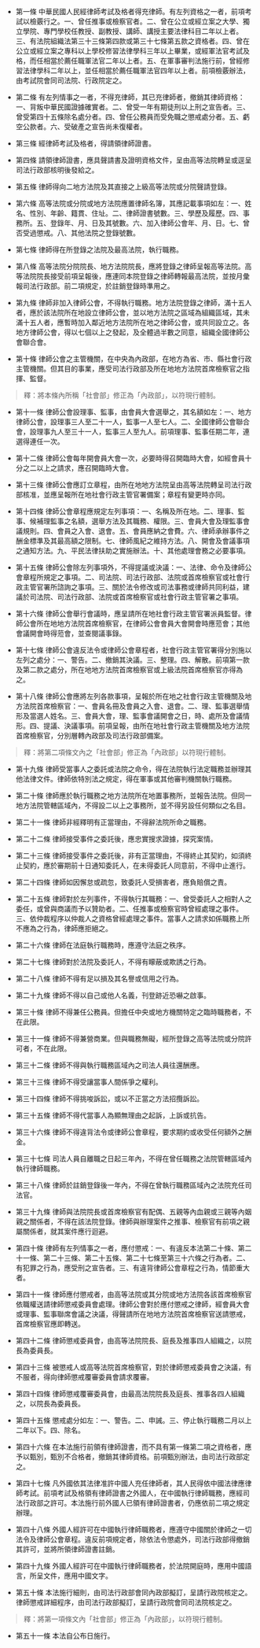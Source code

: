 * 第一條 中華民國人民經律師考試及格者得充律師。有左列資格之一者，前項考試以檢覈行之。一、曾任推事或檢察官者。二、曾在公立或經立案之大學、獨立學院、專門學校任教授、副教授、講師、講授主要法律科目二年以上者。三、有法院組織法第三十三條第四款或第三十七條第五款之資格者。四、曾在公立或經立案之專科以上學校修習法律學科三年以上畢業，或經軍法官考試及格，而任相當於薦任職軍法官二年以上者。五、在軍事審判法施行前，曾經修習法律學科二年以上，並任相當於薦任職軍法官四年以上者。前項檢覈辦法，由考試院會同司法院、行政院定之。

* 第二條 有左列情事之一者，不得充律師，其已充律師者，撤銷其律師資格：一、背叛中華民國證據確實者。二、曾受一年有期徒刑以上刑之宣告者。三、曾受第四十五條除名處分者。四、曾任公務員而受免職之懲戒處分者。五、虧空公款者。六、受破產之宣告尚未復權者。

* 第三條 經律師考試及格者，得請領律師證書。

* 第四條 請領律師證書，應具聲請書及證明資格文件，呈由高等法院轉呈或逕呈司法行政部核明後發給之。

* 第五條 律師得向二地方法院及其直接之上級高等法院或分院聲請登錄。

* 第六條 高等法院或分院或地方法院應置律師名簿，其應記載事項如左：一、姓名、性別、年齡、籍貫、住址。二、律師證書號數。三、學歷及履歷。四、事務所。五、登錄年、月、日及其號數。六、加入律師公會年、月、日。七、曾否受過懲戒。八、其他法院之登錄號數。

* 第七條 律師得在所登錄之法院及最高法院，執行職務。

* 第八條 高等法院分院院長、地方法院院長，應將登錄之律師呈報高等法院。高等法院院長接受前項呈報後，應連同本院登錄之律師轉報最高法院，並按月彙報司法行政部。前二項規定，於註銷登錄時準用之。

* 第九條 律師非加入律師公會，不得執行職務。地方法院登錄之律師，滿十五人者，應於該法院所在地設立律師公會，並以地方法院之區域為組織區域，其未滿十五人者，應暫時加入鄰近地方法院所在地之律師公會，或共同設立之。各地方律師公會，得以七個以上之發起，及全體過半數之同意，組織全國律師公會聯合會。

* 第十條 律師公會之主管機關，在中央為內政部，在地方為省、市、縣社會行政主管機關。但其目的事業，應受司法行政部及所在地地方法院首席檢察官之指揮、監督。

> 釋：將本條內所稱「社會部」修正為「內政部」，以符現行體制。

* 第十一條 律師公會設理事、監事，由會員大會選舉之，其名額如左：一、地方律師公會，設理事三人至二十一人，監事一人至七人。二、全國律師公會聯合會，設理事九人至三十一人，監事三人至九人。前項理事、監事任期二年，連選得連任一次。

* 第十二條 律師公會每年開會員大會一次，必要時得召開臨時大會，如經會員十分之二以上之請求，應召開臨時大會。

* 第十三條 律師公會應訂立章程，由所在地地方法院呈由高等法院轉呈司法行政部核准，並應呈報所在地社會行政主管官署備案；章程有變更時亦同。

* 第十四條 律師公會章程應規定左列事項：一、名稱及所在地。二、理事、監事、候補理監事之名額，選舉方法及其職務、權限。三、會員大會及理監事會議規則。四、會員之入會、退會。五、會員應納之會費。六、律師承辦事件之酬金標準及其最高額之限制。七、律師風紀之維持方法。八、開會及會議事項之通知方法。九、平民法律扶助之實施辦法。十、其他處理會務之必要事項。

* 第十五條 律師公會除左列事項外，不得提議或決議：一、法律、命令及律師公會章程所規定之事項。二、司法院、司法行政部、法院或首席檢察官或社會行政主管官署所諮詢之事項。三、關於法令修改或司法事務或律師共同利益，建議於司法院、司法行政部、法院或首席檢察官或社會行政主管官署之事項。

* 第十六條 律師公會舉行會議時，應呈請所在地社會行政主管官署派員監督。律師公會所在地地方法院首席檢察官，在律師公會會員大會開會時應蒞會；其他會議開會時得蒞會，並查閱議事錄。

* 第十七條 律師公會違反法令或律師公會章程者，社會行政主管官署得分別施以左列之處分：一、警告。二、撤銷其決議。三、整理。四、解散。前項第一款及第二款之處分，所在地地方法院首席檢察官或上級法院首席檢察官亦得為之。

* 第十八條 律師公會應將左列各款事項，呈報於所在地之社會行政主管機關及地方法院首席檢察官：一、會員名冊及會員之入會、退會。二、理、監事選舉情形及當選人姓名。三、會員大會，理、監事會議開會之日，時、處所及會議情形。四、提議、決議事項。前項呈報，由所在地社會行政主管機關及地方法院首席檢察官，分別層轉內政部及司法行政部備案。

> 釋：將第二項條文內之「社會部」修正為「內政部」以符現行體制。

* 第十九條 律師受當事人之委託或法院之命令，得在法院執行法定職務並辦理其他法律文件。律師依特別法之規定，得在軍事或其他審判機關執行職務。

* 第二十條 律師應於執行職務之地方法院所在地置事務所，並報告法院。但同一地方法院管轄區域內，不得設二以上之事務所，並不得另設任何類似之名目。

* 第二十一條 律師非經釋明有正當理由，不得辭法院所命之職務。

* 第二十二條 律師接受事件之委託後，應忠實搜求證據，探究案情。

* 第二十三條 律師接受事件之委託後，非有正當理由，不得終止其契約，如須終止契約，應於審期前十日通知委託人，在未得委託人同意前，不得中止進行。

* 第二十四條 律師如因懈怠或疏忽，致委託人受損害者，應負賠償之責。

* 第二十五條 律師對於左列事件，不得執行其職務：一、曾受委託人之相對人之委任，或曾與商議而予以贊助者。二、任推事或檢察官時曾經處理之事件。三、依仲裁程序以仲裁人之資格曾經處理之事件。當事人之請求如係職務上所不應為之行為，律師應拒絕之。

* 第二十六條 律師在法庭執行職務時，應遵守法庭之秩序。

* 第二十七條 律師對於法院及委託人，不得有矇蔽或欺誘之行為。

* 第二十八條 律師不得有足以損及其名譽或信用之行為。

* 第二十九條 律師不得以自己或他人名義，刊登跡近恐嚇之啟事。

* 第三十條 律師不得兼任公務員。但擔任中央或地方機關特定之臨時職務者，不在此限。

* 第三十一條 律師不得兼營商業。但與職務無礙，經所登錄之高等法院或分院許可者，不在此限。

* 第三十二條 律師不得與執行職務區域內之司法人員往還酬應。

* 第三十三條 律師不得受讓當事人間係爭之權利。

* 第三十四條 律師不得挑唆訴訟，或以不正當之方法招攬訴訟。

* 第三十五條 律師不得代當事人為顯無理由之起訴，上訴或抗告。

* 第三十六條 律師不得違背法令或律師公會章程，要求期約或收受任何額外之酬金。

* 第三十七條 司法人員自離職之日起三年內，不得在曾任職務之法院管轄區域內執行律師職務。

* 第三十八條 律師於註銷登錄後一年內，不得在曾執行職務區域內之法院充任司法官。

* 第三十九條 律師與法院院長或首席檢察官有配偶、五親等內血親或三親等內姻親之關係者，不得在該法院登錄。律師與辦理案件之推事、檢察官有前項之親屬關係者，就其案件應行迴避。

* 第四十條 律師有左列情事之一者，應付懲戒：一、有違反本法第二十條、第二十一條、第二十三條、第二十五條、第二十七條至第三十六條之行為者。二、有犯罪之行為，應受刑之宣告者。三、有違背律師公會章程之行為，情節重大者。

* 第四十一條 律師應付懲戒者，由高等法院或其分院或地方法院各該首席檢察官依職權送請律師懲戒委員會處理。律師公會對於應付懲戒之律師，經會員大會或理事、監事聯席會議之決議，得聲請所在地地方法院首席檢察官送請懲戒，首席檢察官應即轉送。

* 第四十二條 律師懲戒委員會，由高等法院院長、庭長及推事四人組織之，以院長為委員長。

* 第四十三條 被懲戒人或高等法院首席檢察官，對於律師懲戒委員會之決議，有不服者，得向律師懲戒覆審委員會請求覆審。

* 第四十四條 律師懲戒覆審委員會，由最高法院院長及庭長、推事各四人組織之，以院長為委員長。

* 第四十五條 懲戒處分如左：一、警告。二、申誡。三、停止執行職務二月以上二年以下。四、除名。

* 第四十六條 在本法施行前領有律師證書，而不具有第一條第二項之資格者，應予以甄別，甄別不合格者，撤銷其律師資格。前項甄別辦法，由司法行政部定之。

* 第四十七條 凡外國依其法律准許中國人充任律師者，其人民得依中國法律應律師考試。前項考試及格領有律師證書之外國人，在中國執行律師職務，應經司法行政部之許可。本法施行前外國人已領有律師證書者，仍應依前二項之規定辦理。

* 第四十八條 外國人經許可在中國執行律師職務者，應遵守中國關於律師之一切法令及律師公會章程。違反前項規定者，除依法令懲處外，司法行政部得撤銷其許可，並將所領律師證書註銷。

* 第四十九條 外國人經許可在中國執行律師職務者，於法院開庭時，應用中國語言，所呈文件，應用中國文字。

* 第五十條 本法施行細則，由司法行政部會同內政部擬訂，呈請行政院核定之。律師懲戒詳細程序，由司法行政部擬訂，呈請行政院會同司法院核定之。

> 釋：將第一項條文內「社會部」修正為「內政部」，以符現行體制。

* 第五十一條 本法自公布日施行。

